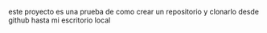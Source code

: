 este proyecto es una prueba de como crear un repositorio y clonarlo desde github hasta mi escritorio local
